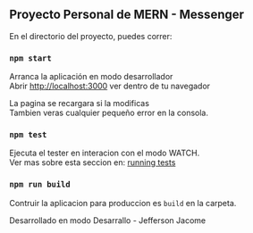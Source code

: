 
## Proyecto Personal de MERN - Messenger

En el directorio del proyecto, puedes correr:

### `npm start`
Arranca la aplicación en modo desarrollador <br />
Abrir [http://localhost:3000](http://localhost:3000) ver dentro de tu navegador

La pagina se recargara si la modificas <br />
Tambien veras cualquier pequeño error en la consola.

### `npm test`

Ejecuta el tester en interacion con el modo WATCH. <br />
Ver mas sobre esta seccion en: [running tests](https://facebook.github.io/create-react-app/docs/running-tests) 

### `npm run build`

Contruir la aplicacion para produccion es `build` en la carpeta. <br />


Desarrollado en modo Desarrallo - Jefferson Jacome